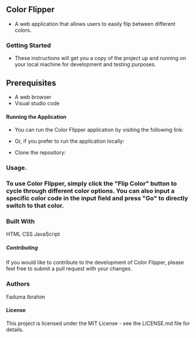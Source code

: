 ## Color Flipper

-   A web application that allows users to easily flip between different colors.

### Getting Started
-  These instructions will get you a copy of the project up and running on your local machine for development and testing purposes.

## Prerequisites
-  A web browser
- Visual studio code 

#### Running the Application
- You can run the Color Flipper application by visiting the following link: 

- Or, if you prefer to run the application locally:

- Clone the repository:

### Usage.

### To use Color Flipper, simply click the "Flip Color" button to cycle through different color options. You can also input a specific color code in the input field and press "Go" to directly switch to that color.

### Built With
HTML
CSS
JavaScript

##### Contributing
If you would like to contribute to the development of Color Flipper, please feel free to submit a pull request with your changes.

### Authors
Faduma Ibrahim 
#### License
This project is licensed under the MIT License - see the LICENSE.md file for details.